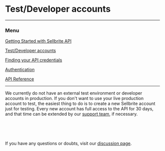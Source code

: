 # Test/Developer accounts

---

### Menu

[Getting Started with Sellbrite API](/)

[Test/Developer accounts](dev-accounts)

[Finding your API credentials](credentials)

[Authentication](authentication)

[API Reference](reference/introduction)

---

We currently do not have an external test environment or developer accounts in production. If you don't want to use your live production account to test, the easiest thing to do is to create a new Sellbrite account just for testing. Every new account has full access to the API for 30 days, and that time can be extended by our [support team](mailto:support@sellbrite.com), if necessary.

<br><br><br>

If you have any questions or doubts, visit our [discussion page](https://github.com/Sellbrite/Sellbrite-API/discussions).

